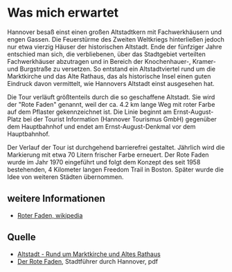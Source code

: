 Was mich erwartet
=================

Hannover besaß einst einen großen Altstadtkern mit Fachwerkhäusern und engen Gassen. 
Die Feuerstürme des Zweiten Weltkriegs hinterließen jedoch nur etwa vierzig Häuser der historischen Altstadt. 
Ende der fünfziger Jahre entschied man sich, die verbliebenen, über das Stadtgebiet verteilten Fachwerkhäuser abzutragen und in Bereich der Knochenhauer-, Kramer- und Burgstraße zu versetzen. 
So entstand ein Altstadtviertel rund um die Marktkirche und das Alte Rathaus, das als historische Insel einen guten Eindruck 
davon vermittelt, wie Hannovers Altstadt einst ausgesehen hat.

Die Tour verläuft größtenteils durch die so geschaffene Altstadt. Sie wird der "Rote Faden" genannt, weil der ca. 4.2 km lange Weg mit roter Farbe
auf dem Pflaster gekennzeichnet ist.  Die Linie beginnt am Ernst-August-Platz bei der Tourist Information (Hannover Tourismus GmbH) 
gegenüber dem Hauptbahnhof und endet am Ernst-August-Denkmal vor dem Hauptbahnhof.

Der Verlauf der Tour ist durchgehend barrierefrei gestaltet. Jährlich wird die Markierung mit etwa 70 Litern frischer Farbe erneuert. 
Der Rote Faden wurde im Jahr 1970 eingeführt und folgt dem Konzept des seit 1958 bestehenden, 4 Kilometer langen Freedom Trail in Boston. 
Später wurde die Idee von weiteren Städten übernommen.

weitere Informationen
---------------------

* [Roter Faden, wikipedia]

Quelle
------

* [Altstadt - Rund um Marktkirche und Altes Rathaus]
* [Der Rote Faden], Stadtführer durch Hannover, pdf

[Altstadt - Rund um Marktkirche und Altes Rathaus]: https://www.visit-hannover.com/Sehenswürdigkeiten-Stadttouren/Sehenswürdigkeiten/Altstadt/Altstadt
[Der Rote Faden]: https://www.hannover-entdecken.de/wp-content/uploads/2007/11/roter-faden.pdf
[Roter Faden, wikipedia]: https://de.wikipedia.org/wiki/Roter_Faden_(Hannover)